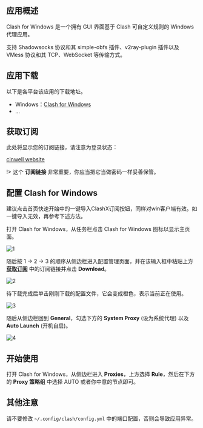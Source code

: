 ## 应用概述

Clash for Windows 是一个拥有 GUI 界面基于 Clash 可自定义规则的 Windows 代理应用。

支持 Shadowsocks 协议和其 simple-obfs 插件、v2ray-plugin 插件以及 VMess 协议和其 TCP、WebSocket 等传输方式。

## 应用下载

以下是各平台该应用的下载地址。

- Windows：[Clash for Windows](https://github.com/Fndroid/clash_for_windows_pkg/releases)
- ...

## 获取订阅

此处将显示您的订阅链接，请注意为登录状态：

[cinwell website](/sublink?type=clash ':include :type=markdown')

!> 这个 **订阅链接** 非常重要，你应当把它当做密码一样妥善保管。

## 配置 Clash for Windows

建议点击首页快速开始中的一键导入ClashX订阅按钮，同样对win客户端有效。如一键导入无效，再参考下述方法。

打开 Clash for Windows，从任务栏点击 Clash for Windows 图标以显示主页面。

![1](https://i.loli.net/2019/02/13/5c63d6ccd2460.png ':size=600')

随后按 1 -> 2 -> 3 的顺序从侧边栏进入配置管理页面，并在该输入框中粘贴上方 **[获取订阅](#获取订阅)** 中的订阅链接并点击 **Download**。

![2](https://i.loli.net/2019/02/13/5c63d79cd7854.png ':size=600')

待下载完成后单击刚刚下载的配置文件，它会变成橙色，表示当前正在使用。

![3](https://i.loli.net/2019/02/13/5c63d9b12aa2b.png ':size=600')

随后从侧边栏回到 **General**，勾选下方的 **System Proxy** (设为系统代理) 以及 **Auto Launch** (开机自启)。

![4](https://i.loli.net/2019/02/13/5c63dbfe7e45e.png ':size=600')

## 开始使用

打开 Clash for Windows，从侧边栏进入 **Proxies**，上方选择 **Rule**，然后在下方的 **Proxy 策略组** 中选择 AUTO 或者你中意的节点即可。

## 其他注意

请不要修改 `~/.config/clash/config.yml` 中的端口配置，否则会导致应用异常。


